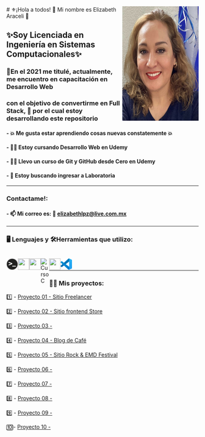 <img align="right" src="foto.svg" width="200" height="300"/>
# ⚜️¡Hola a todos! 👋 Mi nombre es Elizabeth Araceli  👩

## ✨Soy Licenciada en Ingeniería en Sistemas Computacionales✨

### 🦋En el 2021 me titulé, actualmente, me encuentro en capacitación en Desarrollo Web 
### con el objetivo de convertirme en Full Stack, 🦋 por el cual estoy desarrollando este repositorio
#### - 💥 Me gusta estar aprendiendo cosas nuevas constatemente 💥

#### - 👩‍🎓 Estoy cursando Desarrollo Web en Udemy
#### - 👩‍🎓 Llevo un curso de Git y GitHub desde Cero en Udemy
#### - 🙏 Estoy buscando ingresar a Laboratoria
_________________________________________________________________________________________________

### Contactame!:

#### - 📫 Mi correo es: 📧 elizabethlpz@live.com.mx
_________________________________________________________________________________________________

### 🖥️ Lenguajes y 🛠️Herramientas que utilizo:

<br />
<img align="left" src="https://raw.githubusercontent.com/github/explore/80688e429a7d4ef2fca1e82350fe8e3517d3494d/topics/terminal/terminal.png" width="30" height="30"/>
<img align="left" src="https://raw.githubusercontent.com/jmnote/z-icons/master/svg/git.svg" width="30" height="30" />
<img align="left" src="https://raw.githubusercontent.com/jmnote/z-icons/master/svg/github.svg" width="30" height="30" />
<img align="left" alt="CursoC" width="22px" src="https://raw.githubusercontent.com/jmnote/z-icons/master/svg/c.svg" />
<img align="left" src="https://raw.githubusercontent.com/jmnote/z-icons/master/svg/java.svg" width="30" height="30" />
<img align="left" src="https://raw.githubusercontent.com/github/explore/80688e429a7d4ef2fca1e82350fe8e3517d3494d/topics/visual-studio-code/visual-studio-code.png" width="30" height="30"/>
<br />

___________________________________________________________________________________________________

### 👩‍💻 Mis proyectos:

1️⃣ - [Proyecto 01 - Sitio Freelancer](https://elizabeth-araceli-freelancer.netlify.app/)

2️⃣ - [Proyecto 02 - Sitio frontend Store](https://frontend-store-eli.netlify.app/)

3️⃣ - [Proyecto 03 - ]()

4️⃣ - [Proyecto 04 - Blog de Café ](https://blog-de-cafe-eli-crnl.netlify.app/)

5️⃣ - [Proyecto 05 - Sitio Rock & EMD Festival](https://rock-and-edm-festival-eli.netlify.app/)

6️⃣ - [Proyecto 06 - ]()

7️⃣ - [Proyecto 07 - ]()

8️⃣ - [Proyecto 08 - ]()

9️⃣ - [Proyecto 09 - ]()

🔟- [Proyecto 10 - ]()


